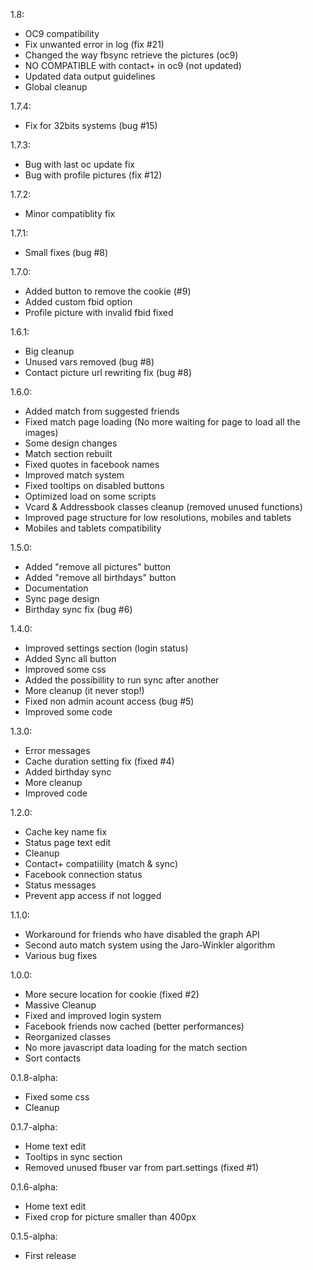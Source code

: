 1.8:
 - OC9 compatibility
 - Fix unwanted error in log (fix #21)
 - Changed the way fbsync retrieve the pictures (oc9)
 - NO COMPATIBLE with contact+ in oc9 (not updated)
 - Updated data output guidelines
 - Global cleanup

1.7.4:
 - Fix for 32bits systems (bug #15)
 
1.7.3:
 - Bug with last oc update fix
 - Bug with profile pictures (fix #12)

1.7.2:
 - Minor compatiblity fix

1.7.1:
 - Small fixes (bug #8)

1.7.0:
 - Added button to remove the cookie (#9)
 - Added custom fbid option
 - Profile picture with invalid fbid fixed

1.6.1:
 - Big cleanup
 - Unused vars removed (bug #8)
 - Contact picture url rewriting fix (bug #8)
 
1.6.0:
 - Added match from suggested friends
 - Fixed match page loading (No more waiting for page to load all the images)
 - Some design changes
 - Match section rebuilt
 - Fixed quotes in facebook names
 - Improved match system
 - Fixed tooltips on disabled buttons
 - Optimized load on some scripts
 - Vcard & Addressbook classes cleanup (removed unused functions)
 - Improved page structure for low resolutions, mobiles and tablets
 - Mobiles and tablets compatibility

1.5.0:
 - Added "remove all pictures" button
 - Added "remove all birthdays" button
 - Documentation
 - Sync page design
 - Birthday sync fix (bug #6)

1.4.0:
 - Improved settings section (login status)
 - Added Sync all button
 - Improved some css
 - Added the possibillity to run sync after another
 - More cleanup (it never stop!)
 - Fixed non admin acount access (bug #5)
 - Improved some code

1.3.0:
 - Error messages
 - Cache duration setting fix (fixed #4)
 - Added birthday sync 
 - More cleanup
 - Improved code

1.2.0:
 - Cache key name fix
 - Status page text edit
 - Cleanup
 - Contact+ compatiility (match & sync)
 - Facebook connection status
 - Status messages
 - Prevent app access if not logged

1.1.0:
 - Workaround for friends who have disabled the graph API
 - Second auto match system using the Jaro-Winkler algorithm
 - Various bug fixes

1.0.0:
 - More secure location for cookie (fixed #2)
 - Massive Cleanup
 - Fixed and improved login system
 - Facebook friends now cached (better performances)
 - Reorganized classes
 - No more javascript data loading for the match section
 - Sort contacts

0.1.8-alpha:
 - Fixed some css
 - Cleanup

0.1.7-alpha:
 - Home text edit
 - Tooltips in sync section
 - Removed unused fbuser var from part.settings (fixed #1)

0.1.6-alpha:
 - Home text edit
 - Fixed crop for picture smaller than 400px

0.1.5-alpha:
 - First release